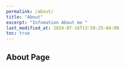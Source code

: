 ```yaml
---
permalink: /about/
title: "About"
excerpt: "Infomation About me "
last_modified_at: 2024-07-16T13:58:25-04:00
toc: true
---
```



## About Page
